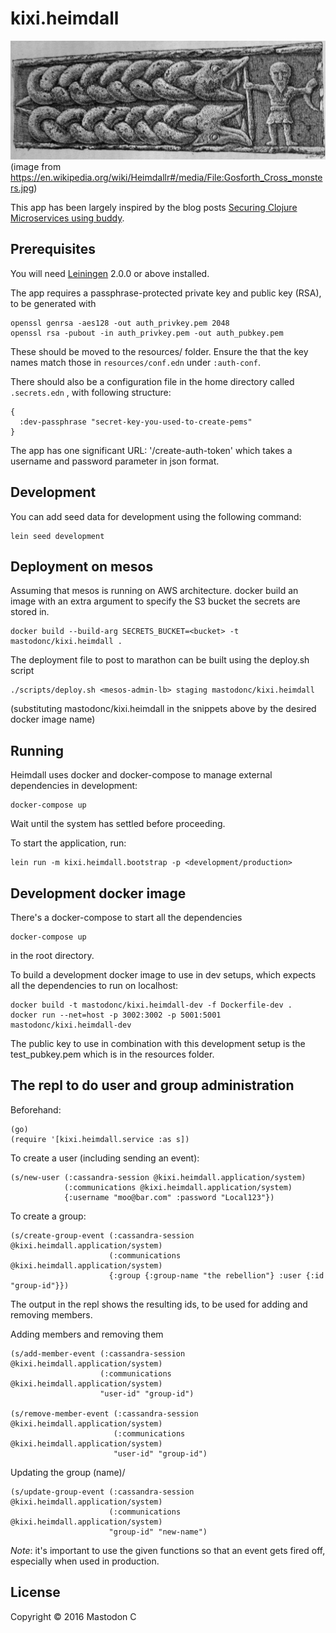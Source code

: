 # kixi.heimdall

![Heimdall](https://raw.githubusercontent.com/MastodonC/kixi.heimdall/master/docs/Gosforth_Cross_monsters.jpg)
(image from <https://en.wikipedia.org/wiki/Heimdallr#/media/File:Gosforth_Cross_monsters.jpg>)

This app has been largely inspired by the blog posts [Securing Clojure Microservices using buddy](http://rundis.github.io/blog/2015/buddy_auth_part1.html).

## Prerequisites

You will need [Leiningen][] 2.0.0 or above installed.

[leiningen]: https://github.com/technomancy/leiningen

The app requires a passphrase-protected private key and public key (RSA), to be generated with

```
openssl genrsa -aes128 -out auth_privkey.pem 2048
openssl rsa -pubout -in auth_privkey.pem -out auth_pubkey.pem
```

These should be moved to the resources/ folder. Ensure the that the key names match those in `resources/conf.edn` under `:auth-conf`.

There should also be a configuration file in the home directory called `.secrets.edn` , with following structure:

```
{
  :dev-passphrase "secret-key-you-used-to-create-pems"
}
```

The app has one significant URL: '/create-auth-token' which takes a username and password parameter in json format.

## Development

You can add seed data for development using the following command:

```
lein seed development
```

## Deployment on mesos

Assuming that mesos is running on AWS architecture.
docker build an image with an extra argument to specify the S3 bucket the secrets are stored in.

```
docker build --build-arg SECRETS_BUCKET=<bucket> -t mastodonc/kixi.heimdall .
```

The deployment file to post to marathon can be built using the deploy.sh script


```
./scripts/deploy.sh <mesos-admin-lb> staging mastodonc/kixi.heimdall
```
(substituting mastodonc/kixi.heimdall in the snippets above by the desired docker image name)

## Running

Heimdall uses docker and docker-compose to manage external dependencies in development:

```
docker-compose up
```
Wait until the system has settled before proceeding.

To start the application, run:

```
lein run -m kixi.heimdall.bootstrap -p <development/production>
```

## Development docker image

There's a docker-compose to start all the dependencies
```
docker-compose up
```
in the root directory.

To build a development docker image to use in dev setups, which expects all the dependencies to run on localhost:

```
docker build -t mastodonc/kixi.heimdall-dev -f Dockerfile-dev .
docker run --net=host -p 3002:3002 -p 5001:5001 mastodonc/kixi.heimdall-dev
```

The public key to use in combination with this development setup is the test_pubkey.pem which is in the resources folder.

## The repl to do user and group administration


Beforehand:

```
(go)
(require '[kixi.heimdall.service :as s])
```

To create a user (including sending an event):
```
(s/new-user (:cassandra-session @kixi.heimdall.application/system)
            (:communications @kixi.heimdall.application/system)
            {:username "moo@bar.com" :password "Local123"})
```

To create a group:
```
(s/create-group-event (:cassandra-session @kixi.heimdall.application/system)
                      (:communications @kixi.heimdall.application/system)
                      {:group {:group-name "the rebellion"} :user {:id "group-id"}})
```
The output in the repl shows the resulting ids, to be used for adding and removing members.

Adding members and removing them
```
(s/add-member-event (:cassandra-session @kixi.heimdall.application/system)
                    (:communications @kixi.heimdall.application/system)
                    "user-id" "group-id")

(s/remove-member-event (:cassandra-session @kixi.heimdall.application/system)
                       (:communications @kixi.heimdall.application/system)
                       "user-id" "group-id")
```

Updating the group (name)/
```
(s/update-group-event (:cassandra-session @kixi.heimdall.application/system)
                      (:communications @kixi.heimdall.application/system)
                      "group-id" "new-name")
```
*Note*: it's important to use the given functions so that an event gets fired off, especially when used in production.

## License

Copyright © 2016 Mastodon C
